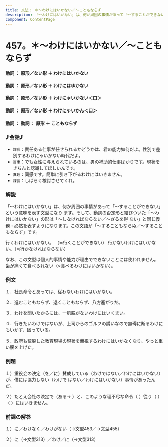 ```yaml
---
title: 文法： ＊～わけにはいかない／～こともならず
description: 「～わけにはいかない」は、何か周囲の事情があって「～することができない」という意味を表す文型になり ます。そして、動詞の否定形と結びついた「～わけにはいかない」の形は「～しなければならない／～ざるを得 ない」と同じ義務・必然を表すようになります。この文語が「～することもならぬ／～することもならず」です。
component: ContentPage
---
```



# 457。＊～わけにはいかない／～こともならず
#### 動詞 ： 原形／ない形 ＋ わけにはいかない
#### 動詞 ： 原形／ない形 ＋ わけにはゆかない
#### 動詞 ： 原形／ない形 ＋ わけにゃいかない＜口＞
#### 動詞 ： 原形／ない形 ＋ わけにゃいかん＜口＞
#### 動詞 ： 動詞 ： 原形 ＋ こともならず
### ♪会話♪
- `課長`：責任ある仕事が任せられるかどうかは、君の能力如何だよ。性別で差別するわけにゃいかない時代だよ。
- `百恵`：でも女性に与えられているのは、男の補助的仕事ばかりです。現状をきちんと認識してほしいんです。
- `真理`：同感です。簡単に引き下がるわけにはいきません。
- `課長`：しばらく検討させてくれ。
### 解説
「～わけにはいかない」は、何か周囲の事情があって「～することができない」という意味を表す文型になり ます。そして、動詞の否定形と結びついた「～わけにはいかない」の形は「～しなければならない／～ざるを得 ない」と同じ義務・必然を表すようになります。この文語が「～することもならぬ／～することもならず」です。

行くわけにはいかない。 （≒行くことができない） 行かないわけにはいかない。（≒行かなければならない）

なお、この文型は個人的事情や能力が理由でできないことには使われません。 歯が痛くて食べられない（×食べるわけにはいかない）。
### 例文
１．社長命令とあっては、従わないわけにはいかない。

２．進むこともならず、退くこともならず、八方塞がりだ。

３．わけを聞いたからには、一肌脱がないわけにはいくまい。

４．行きたいわけではないが、上司からのゴルフの誘いなので無碍に断るわけにもいかず、困っている。

５．政府も荒廃した教育現場の現状を無視するわけにはいかなくなり、やっと重い腰を上げた。
### 例題
１）重役会の決定（を／に）賛成している（わけではない／わけにはいかない）が、僕には協力しない（わけで はない／わけにはいかない）事情があったんだ。

２）たとえ会社の決定で（ある→ ）と、このような理不尽な命令（ ）従う（ ）（ ）にはいきません。
### 前課の解答
１）に／わけなく／わけがない（→文型453／→文型455）

２）に（→文型313）／わけ／に（→文型313）
